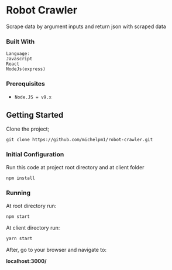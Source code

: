 Robot Crawler
============

Scrape data by argument inputs and return json with scraped data

### Built With
```
Language:
Javascript
React
NodeJs(express)
```

### Prerequisites

- `Node.JS = v9.x`

## Getting Started

Clone the project;
```
git clone https://github.com/michelpm1/robot-crawler.git
```

### Initial Configuration

Run this code at project root directory and at client folder
```bash
npm install
```


### Running

At root directory run:
```bash
npm start
```

At client directory run:
```bash
yarn start
```
After, go to your browser and navigate to:

**localhost:3000/**


 

